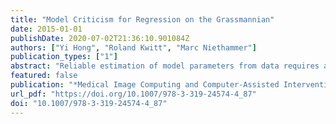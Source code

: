 ```yaml
---
title: "Model Criticism for Regression on the Grassmannian"
date: 2015-01-01
publishDate: 2020-07-02T21:36:10.901084Z
authors: ["Yi Hong", "Roland Kwitt", "Marc Niethammer"]
publication_types: ["1"]
abstract: "Reliable estimation of model parameters from data requires a suitable model. In this work, we investigate and extend a recent model criticism approach to evaluate regression models on the Grassmann manifold. Model criticism allows us to check if a model fits and if the underlying model assumptions are justified by the observed data. This is a critical step to check model validity which is often neglected in practice. Using synthetic data we demonstrate that the proposed model criticism approach can indeed reject models that are improper for observed data and that the approach can guide the model selection process. We study two real applications: degeneration of corpus callosum shapes during aging and developmental shape changes in the rat calvarium. Our experimental results suggest that the three tested regression models on the Grassmannian (equivalent to linear, time-warped, and cubic-spline regression in Rn , respectively) can all capture changes of the corpus callosum, but only the cubic-spline model is appropriate for shape changes of the rat calvarium. While our approach is developed for the Grassmannian, the principles are applicable to smooth manifolds in general."
featured: false
publication: "*Medical Image Computing and Computer-Assisted Intervention - MICCAI 2015 - 18th International Conference Munich, Germany, October 5 - 9, 2015, Proceedings, Part III*"
url_pdf: "https://doi.org/10.1007/978-3-319-24574-4_87"
doi: "10.1007/978-3-319-24574-4_87"
---
```


